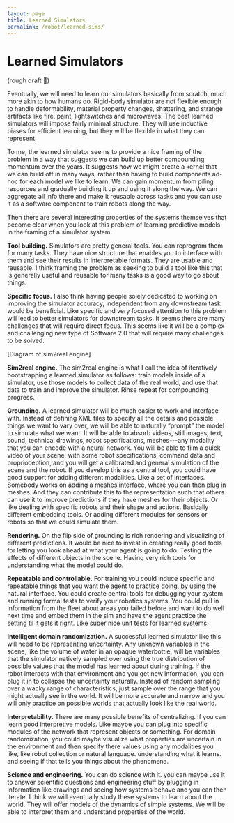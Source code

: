 ```yaml
---
layout: page
title: Learned Simulators
permalink: /robot/learned-sims/
---
```


# Learned Simulators

(rough draft 🥴)

Eventually, we will need to learn our simulators basically from scratch, much more akin to how humans do. Rigid-body simulator are not flexible enough to handle deformability, material property changes, shattering, and strange artifacts like fire, paint, lightswitches and microwaves. The best learned simulators will impose fairly minimal structure. They will use inductive biases for efficient learning, but they will be flexible in what they can represent.

To me, the learned simulator seems to provide a nice framing of the problem in a way that suggests we can build up better compounding momentum over the years. It suggests how we might create a kernel that we can build off in many ways, rather than having to build components ad-hoc for each model we like to learn. We can gain momentum from piling resources and gradually building it up and using it along the way. We can aggregate all info there and make it reusable across tasks and you can use it as a software component to train robots along the way.

Then there are several interesting properties of the systems themselves that become clear when you look at this problem of learning predictive models in the framing of a simulator system.

**Tool building.** Simulators are pretty general tools. You can reprogram them for many tasks. They have nice structure that enables you to interface with them and see their results in interpretable formats. They are usable and reusable. I think framing the problem as seeking to build a tool like this that is generally useful and reusable for many tasks is a good way to go about things.

**Specific focus.** I also think having people solely dedicated to working on improving the simulator accuracy, independent from any downstream task would be beneficial. Like specific and very focused attention to this problem will lead to better simulators for downstream tasks. It seems there are many challenges that will require direct focus. This seems like it will be a complex and challenging new type of Software 2.0 that will require many challenges to be solved.

[Diagram of sim2real engine]

**Sim2real engine.** The sim2real engine is what I call the idea of iteratively bootstrapping a learned simulator as follows: train models inside of a simulator, use those models to collect data of the real world, and use that data to train and improve the simulator. Rinse repeat for compounding progress.

**Grounding.** A learned simulator will be much easier to work and interface with. Instead of defining XML files to specify all the details and possible things we want to vary over, we will be able to naturally “prompt” the model to simulate what we want. It will be able to absorb videos, still images, text, sound, technical drawings, robot specifications, meshes---any modality that you can encode with a neural network. You will be able to film a quick video of your scene, with some robot specifications, command data and proprioception, and you will get a calibrated and general simulation of the scene and the robot. If you develop this as a central tool, you could have good support for adding different modalities. Like a set of interfaces. Somebody works on adding a meshes interface, where you can then plug in meshes. And they can contribute this to the representation such that others can use it to improve predictions if they have meshes for their objects. Or like dealing with specific robots and their shape and actions. Basically different embedding tools. Or adding different modules for sensors or robots so that we could simulate them.

**Rendering.** On the flip side of grounding is rich rendering and visualizing of different predictions. It would be nice to invest in creating really good tools for letting you look ahead at what your agent is going to do. Testing the effects of different objects in the scene. Having very rich tools for understanding what the model could do.

**Repeatable and controllable.** For training you could induce specific and repeatable things that you want the agent to practice doing, by using the natural interface. You could create central tools for debugging your system and running formal tests to verify your robotics systems. You could pull in information from the fleet about areas you failed before and want to do well next time and embed them in the sim and have the agent practice the setting til it gets it right. Like super nice unit tests for learned systems.

**Intelligent domain randomization.** A successful learned simulator like this will need to be representing uncertainty. Any unknown variables in the scene, like the volume of water in an opaque waterbottle, will be variables that the simulator natively sampled over using the true distribution of possible values that the model has learned about during training. If the robot interacts with that environment and you get new information, you can plug it in to collapse the uncertainty naturally. Instead of random sampling over a wacky range of characteristics, just sample over the range that you might actually see in the world. It will be more accurate and narrow and you will only practice on possible worlds that actually look like the real world.

**Interpretability.** There are many possible benefits of centralizing. If you can learn good interpretive models. Like maybe you can plug into specific modules of the network that represent objects or something. For domain randomization, you could maybe visualize what properties are uncertain in the environment and then specify there values using any modalities you like, like robot collection or natural language. understanding what it learns. and seeing if that tells you things about the phenomena. 

**Science and engineering.** You can do science with it. you can maybe use it to answer scientific questions and engineering stuff by plugging in information like drawings and seeing how systems behave and you can then iterate. I think we will eventually study these systems to learn about the world. They will offer models of the dynamics of simple systems. We will be able to interpret them and understand properties of the world.

